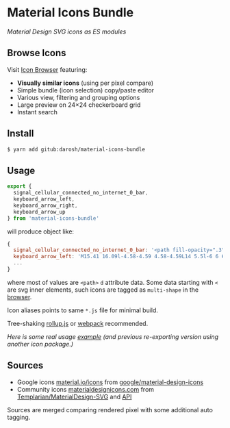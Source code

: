 # Material Icons Bundle

_Material Design SVG icons as ES modules_

## Browse Icons

Visit [Icon Browser](https://darosh.github.io/material-icons-bundle/) featuring:

- **Visually similar icons** (using per pixel compare)
- Simple bundle (icon selection) copy/paste editor
- Various view, filtering and grouping options
- Large preview on 24&times;24 checkerboard grid
- Instant search

## Install

```bash
$ yarn add gitub:darosh/material-icons-bundle
```

## Usage

```javascript
export {
  signal_cellular_connected_no_internet_0_bar,
  keyboard_arrow_left,
  keyboard_arrow_right,
  keyboard_arrow_up
} from 'material-icons-bundle'
```

will produce object like:

```javascript
{
  signal_cellular_connected_no_internet_0_bar: '<path fill-opacity=".3" d="M22 8V2L2 22h16V8z"></path>...',
  keyboard_arrow_left: 'M15.41 16.09l-4.58-4.59 4.58-4.59L14 5.5l-6 6 6 6z',
  ...
}
```

where most of values are `<path>` `d` attribute data. Some data starting with `<` are svg inner elements, such icons are tagged as `multi-shape` in the [browser](https://darosh.github.io/material-icons-bundle/).

Icon aliases points to same `*.js` file for minimal build. 

Tree-shaking [rollup.js](https://rollupjs.org/#tree-shaking) or [webpack](https://webpack.js.org/guides/tree-shaking/) recommended.

_Here is some real usage [example](https://github.com/darosh/oax/commit/9856e4a2583871fc91ea6b62d2ec991b19b4cfa5#diff-72b3431e98e067995f113fd82497deae) (and previous _re-exporting version_ using another icon package.)_

## Sources

- Google icons [material.io/icons](https://material.io/icons/) from [google/material-design-icons](https://github.com/google/material-design-icons/)
- Community icons [materialdesignicons.com](https://materialdesignicons.com/) from [Templarian/MaterialDesign-SVG](https://github.com/Templarian/MaterialDesign-SVG) and [API](https://github.com/Templarian/MaterialDesign-Site/blob/master/src/content/api.md)

Sources are merged comparing rendered pixel with some additional auto tagging.
